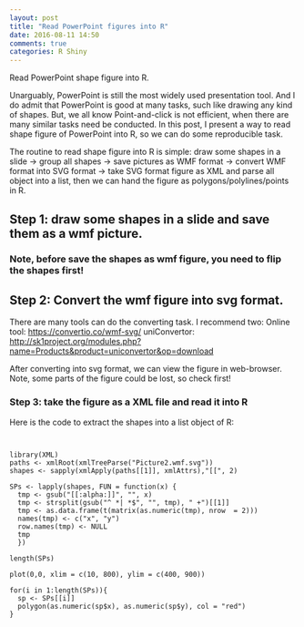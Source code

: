 ```yaml
---
layout: post
title: "Read PowerPoint figures into R"
date: 2016-08-11 14:50
comments: true
categories: R Shiny
---
```

Read PowerPoint shape figure into R. 

Unarguably, PowerPoint is still the most widely used presentation tool. And I do admit that PowerPoint is good at many tasks, such like drawing any kind of shapes. But, we all know Point-and-click is not efficient, when there are many similar tasks need be conducted. In this post, I present a way to read shape figure of PowerPoint into R, so we can do some reproducible task. 


 The routine to read shape figure into R is simple: draw some shapes in a slide -> group all shapes -> save pictures as WMF format -> convert WMF format into SVG format -> take SVG format figure as XML and parse all object into a list, then we can hand the figure  as polygons/polylines/points in R. 

## Step 1: draw some shapes in a slide and save them as a wmf picture. 



### Note, before save the shapes as wmf figure, you need to flip the shapes first!

## Step 2: Convert the wmf figure into svg format. 
There are many tools can do the converting task. I recommend two: 
Online tool: https://convertio.co/wmf-svg/
uniConvertor: http://sk1project.org/modules.php?name=Products&product=uniconvertor&op=download

After converting into svg format, we can view the figure in web-browser. Note, some parts of the figure could be lost, so check first!

### Step 3: take the figure as a XML file and read it into R 

Here is the code to extract the shapes into a list object of R: 

```


library(XML)
paths <- xmlRoot(xmlTreeParse("Picture2.wmf.svg"))
shapes <- sapply(xmlApply(paths[[1]], xmlAttrs),"[[", 2)

SPs <- lapply(shapes, FUN = function(x) {
  tmp <- gsub("[[:alpha:]]", "", x)
  tmp <- strsplit(gsub("^ *| *$", "", tmp), " +")[[1]]
  tmp <- as.data.frame(t(matrix(as.numeric(tmp), nrow  = 2)))
  names(tmp) <- c("x", "y")
  row.names(tmp) <- NULL
  tmp
  })

length(SPs)

plot(0,0, xlim = c(10, 800), ylim = c(400, 900))

for(i in 1:length(SPs)){
  sp <- SPs[[i]]
  polygon(as.numeric(sp$x), as.numeric(sp$y), col = "red")
}


```


